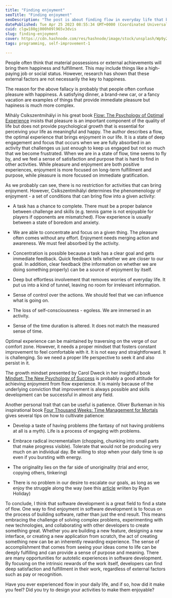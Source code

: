 ```yaml
---
title: "Finding enjoyment"
seoTitle: "Finding enjoyment"
seoDescription: "The post is about finding flow in everyday life that brings enjoyment."
datePublished: Tue Apr 25 2023 08:55:34 GMT+0000 (Coordinated Universal Time)
cuid: clgw180gj000h09l965v3dvis
slug: finding-enjoyment
cover: https://cdn.hashnode.com/res/hashnode/image/stock/unsplash/Wp9yZErodaE/upload/21e808bcf36d482b424417dbb5bc3c6a.jpeg
tags: programming, self-improvement-1

---
```


People often think that material possessions or external achievements will bring them happiness and fulfillment. This may include things like a high-paying job or social status. However, research has shown that these external factors are not necessarily the key to happiness.

The reason for the above fallacy is probably that people often confuse pleasure with happiness. A satisfying dinner, a brand-new car, or a fancy vacation are examples of things that provide immediate pleasure but hapiness is much more complex.

Mihály Csíkszentmihályi in his great book [Flow: The Psychology of Optimal Experience](https://www.amazon.com/Flow-Psychology-Experience-Perennial-Classics/dp/0061339202) insists that pleasure is an important component of the quality of life but does not provide psychological growth that is essential for perceiving your life as meaningful and happy. The author describes a flow, the optimal experience that brings enjoyment in our life. It is a state of deep engagement and focus that occurs when we are fully absorbed in an activity that challenges us just enough to keep us engaged but not so much that we become frustrated. When we are in a state of flow, time seems to fly by, and we feel a sense of satisfaction and purpose that is hard to find in other activities. While pleasure and enjoyment are both positive experiences, enjoyment is more focused on long-term fulfillment and purpose, while pleasure is more focused on immediate gratification.

As we probably can see, there is no restriction for activities that can bring enjoyment. However, Csíkszentmihályi determines the phenomenology of enjoyment - a set of conditions that can bring flow into a given activity:

* A task has a chance to complete. There must be a proper balance between challenge and skills (e.g. tennis game is not enjoyable for players if opponents are mismatched). Flow experience is usually between a state of boredom and anxiety.
    
* We are able to concentrate and focus on a given thing. The pleasure often comes without any effort. Enjoyment needs merging action and awareness. We must feel absorbed by the activity.
    
* Concentration is possible because a task has a clear goal and gets immediate feedback. Quick feedback tells whether we are closer to our goal. In addition, clear feedback (the information on whether we are doing something properly) can be a source of enjoyment by itself.
    
* Deep but effortless involvement that removes worries of everyday life. It put us into a kind of tunnel, leaving no room for irrelevant information.
    
* Sense of control over the actions. We should feel that we can influence what is going on.
    
* The loss of self-consciousness - egoless. We are immersed in an activity.
    
* Sense of the time duration is altered. It does not match the measured sense of time.
    

Optimal experience can be maintained by traversing on the verge of our comfort zone. However, it needs a proper mindset that fosters constant improvement to feel comfortable with it. It is not easy and straightforward. It is challenging. So we need a proper life perspective to seek it and also persist in it.

The growth mindset presented by Carol Dweck in her insightful book [Mindset: The New Psychology of Success](https://www.amazon.com/Mindset-Psychology-Carol-S-Dweck/dp/0345472322/) is probably a good attitude for achieving enjoyment from flow experience. It is mainly because of the underlying conviction that improvement is always possible and skills development can be successful in almost any field.

Another personal trait that can be useful is patience. Oliver Burkeman in his inspirational book [Four Thousand Weeks: Time Management for Mortals](https://www.amazon.com/Four-Thousand-Weeks-Management-Mortals/dp/B08XZY5ZF7/) gives several tips on how to cultivate patience:

* Develop a taste of having problems (the fantasy of not having problems at all is a myth). Life is a process of engaging with problems.
    
* Embrace radical incrementalism (chopping, chunking into small parts that make progress visible). Tolerate that would not be producing very much on an individual day. Be willing to stop when your daily time is up even if you bursting with energy.
    
* The originality lies on the far side of unoriginality (trial and error, copying others, tinkering)
    
* There is no problem in our desire to escalate our goals, as long as we enjoy the struggle along the way (see this [article](https://forge.medium.com/how-it-feels-to-get-everything-youve-ever-wanted-114a30604a09) wriiten by Ryan Holiday)
    

To conclude, I think that software development is a great field to find a state of flow. One way to find enjoyment in software development is to focus on the process of building software, rather than just the end result. This means embracing the challenge of solving complex problems, experimenting with new technologies, and collaborating with other developers to create something great. Whether you are building a new feature, designing a new interface, or creating a new application from scratch, the act of creating something new can be an inherently rewarding experience. The sense of accomplishment that comes from seeing your ideas come to life can be deeply fulfilling and can provide a sense of purpose and meaning. There are many opportunities for autotelic experiences in software development. By focusing on the intrinsic rewards of the work itself, developers can find deep satisfaction and fulfillment in their work, regardless of external factors such as pay or recognition.

Have you ever experienced flow in your daily life, and if so, how did it make you feel? Did you try to design your activities to make them enjoyable?